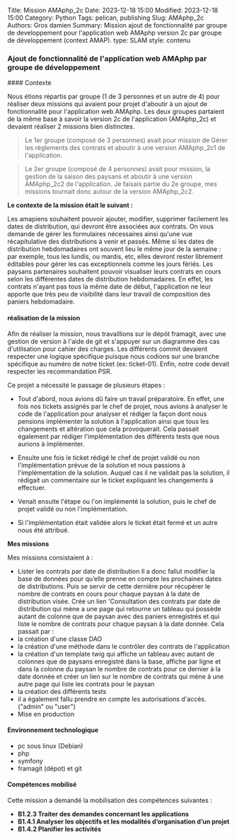Title: Mission AMAphp_2c
Date: 2023-12-18 15:00
Modified: 2023-12-18 15:00
Category: Python
Tags: pelican, publishing
Slug: AMAphp_2c
Authors: Gros damien
Summary: Mission ajout de fonctionnalité par groupe de developpement pour l'application web AMAphp version 2c par groupe de développement (context AMAP).
type: SLAM
style: contenu

### Ajout de fonctionnalité de l'application web AMAphp par groupe de développement

#### Contexte

Nous étions répartis par groupe (1 de 3 personnes et un autre de 4) pour réaliser deux missions qui avaient pour projet d'aboutir à un ajout de fonctionnalité pour l'application web AMAphp.
Les deux groupes partaient de la même base à savoir la version 2c de l'application (AMAphp_2c) et devaient réaliser 2 missions bien distinctes.
> Le 1er groupe (composé de 3 personnes) avait pour mission de Gérer les règlements des contrats et aboutir à une version AMAphp_2c1 de l'application.

> Le 2er groupe (composé de 4 personnes) avait pour mission, la gestion de la saison des paysans et aboutir à une version AMAphp_2c2 de l'application.
Je faisais partie du 2e groupe, mes missions tournait donc autour de la version AMAphp_2c2.

**Le contexte de la mission était le suivant :**

Les amapiens souhaitent pouvoir ajouter, modifier, supprimer facilement les dates de distribution, qui devront être associées aux contrats. On vous demande de gérer les formulaires nécessaires ainsi qu'une vue récapitulative des distributions à venir et passés.
Même si les dates de distribution hebdomadaires ont souvent lieu le même jour de la semaine : par exemple, tous les lundis, ou mardis, etc, elles devront rester librement éditables pour gérer les cas exceptionnels comme les jours fériés.
Les paysans partenaires souhaitent pouvoir visualiser leurs contrats en cours selon les différentes dates de distribution hebdomadaires. En effet, les contrats n'ayant pas tous la même date de début, l'application ne leur apporte que très peu de visibilité dans leur travail de composition des paniers hebdomadaire.

#### réalisation de la mission

Afin de réaliser la mission, nous travaillions sur le dépôt framagit, avec une gestion de version à l'aide de git et s'appuyer sur un diagramme des cas d'utilisation pour cahier des charges. Les différents commit devaient respecter une logique spécifique puisque nous codions sur une branche spécifique au numéro de notre ticket (ex: ticket-01). Enfin, notre code devait respecter les recommandation PSR.

Ce projet a nécessité le passage de plusieurs étapes :

- Tout d'abord, nous avions dû faire un travail préparatoire.
En effet, une fois nos tickets assignés par le chef de projet, nous avions à analyser le code de l'application pour analyser et rédiger la façon dont nous pensions implémenter la solution à l'application ainsi que tous les changements et altération que cela provoquerait. Cela passait également par rédiger l'implémentation des différents tests que nous aurions à implémenter.

- Ensuite une fois le ticket rédigé le chef de projet validé ou non l'implémentation prévue de la solution et nous passions à l'implémentation de la solution. Auquel cas il ne validait pas la solution, il rédigait un commentaire sur le ticket expliquant les changements à effectuer.

- Venait ensuite l'étape ou l'on implémenté la solution, puis le chef de projet validé ou non l'implémentation.

- Si l'implémentation était validée alors le ticket était fermé et un autre nous été attribué.

**Mes missions**

Mes missions consistaient à :

- Lister les contrats par date de distribution
Il a donc fallut modifier la base de données pour qu’elle prenne en compte les prochaines dates de distributions. Puis se servir de cette dernière pour récupérer le nombre de contrats en cours pour chaque paysan à la date de distribution visée.
Crée un lien 'Consultation des contrats par date de distribution qui mène a une page qui retourne un tableau qui possède autant de colonne que de paysan avec des paniers enregistrés et qui liste le nombre de contrats pour chaque paysan à la date donnée.
Cela passait par :
- la création d'une classe DAO
- la création d'une méthode dans le contrôler des contrats de l'application
- la création d'un template twig qui affiche un tableau avec autant de colonnes que de paysans enregistré dans la base, affiche par ligne et dans la colonne du paysan le nombre de contrats pour ce dernier à la date donnée et créer un lien sur le nombre de contrats qui mène à une autre page qui liste les contrats pour le paysan
- la création des différents tests
- il a également fallu prendre en compte les autorisations d'accès. ("admin" ou "user")
- Mise en production

#### Environnement technologique

- pc sous linux (Debian)
- php
- symfony
- framagit (dépot) et git

#### Compétences mobilisé

Cette mission a demandé la mobilisation des compétences suivantes :

- **B1.2.3 Traiter des demandes concernant les applications**
- **B1.4.1 Analyser les objectifs et les modalités d’organisation d’un projet**
- **B1.4.2 Planifier les activités**

